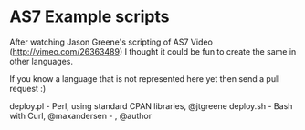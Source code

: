 AS7 Example scripts
===================

After watching Jason Greene's scripting of AS7 Video
(http://vimeo.com/26363489) I thought it could be fun to create the
same in other languages.

If you know a language that is not represented here yet then send a pull request :)


deploy.pl - Perl, using standard CPAN libraries, @jtgreene
deploy.sh - Bash with Curl, @maxandersen
<your language here> - <pull request>, @author

